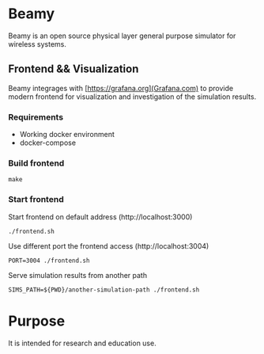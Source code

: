 # Beamy 

Beamy is an open source physical layer general purpose simulator for wireless systems. 

## Frontend && Visualization 
Beamy integrages with [https://grafana.org](Grafana.com) to provide modern frontend for visualization and investigation of the simulation results.

### Requirements
- Working docker environment
- docker-compose

### Build frontend
```
make
```

### Start frontend

Start frontend on default address (http://localhost:3000) 
```
./frontend.sh 
```

Use different port the frontend access (http://localhost:3004)
```
PORT=3004 ./frontend.sh
```

Serve simulation results from another path
```
SIMS_PATH=${PWD}/another-simulation-path ./frontend.sh
```

# Purpose
It is intended for research and education use.
